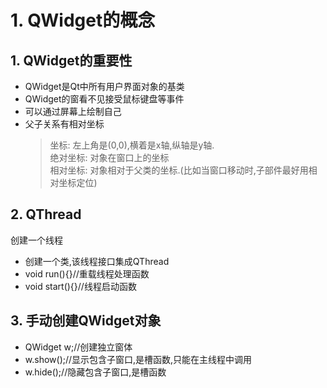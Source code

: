# 1. QWidget的概念

## 1. QWidget的重要性
- QWidget是Qt中所有用户界面对象的基类
- QWidget的窗看不见接受鼠标键盘等事件
- 可以通过屏幕上绘制自己
- 父子关系有相对坐标
  >坐标: 左上角是(0,0),横着是x轴,纵轴是y轴.\
  >绝对坐标: 对象在窗口上的坐标\
  >相对坐标: 对象相对于父类的坐标.(比如当窗口移动时,子部件最好用相对坐标定位)

## 2. QThread
创建一个线程
- 创建一个类,该线程接口集成QThread
- void run(){}//重载线程处理函数
- void start(){}//线程启动函数

## 3. 手动创建QWidget对象
- QWidget w;//创建独立窗体
- w.show();//显示包含子窗口,是槽函数,只能在主线程中调用
- w.hide();//隐藏包含子窗口,是槽函数